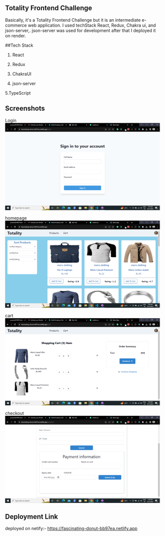 ## Totality Frontend Challenge

Basically, it's a Totality Frontend Challenge but it is an intermediate e-commerce web application. I used techStack React, Redux, Chakra ui, and json-server,. json-server was used for development after that I deployed it on render.

##Tech Stack

1. React

2. Redux

3. ChakraUI

4. json-server 

5.TypeScript

## Screenshots
Login
<img src="./src/images/login.png" />

homepage
<img src="./src/images/homepage.png" />

cart
<img src="./src/images/cart.png" />

checkout 
<img src="./src/images/checkout.png" />
## Deployment Link
deployed on netify:-
https://fascinating-donut-bb97ea.netlify.app
